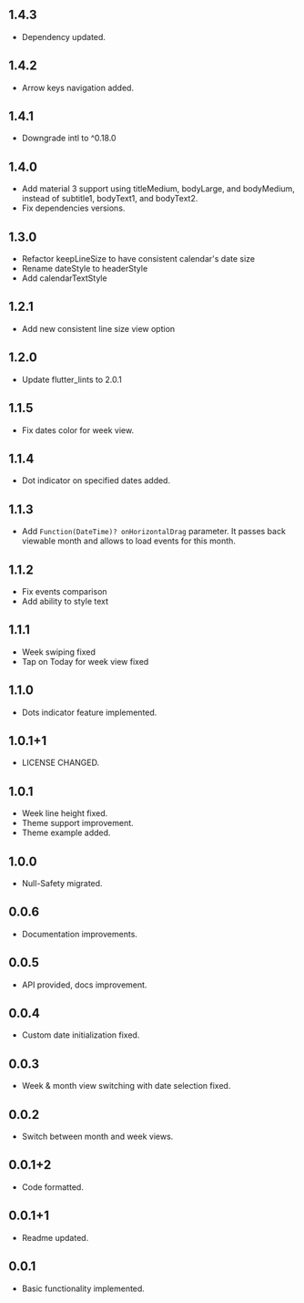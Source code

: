 ## 1.4.3

* Dependency updated.

## 1.4.2

* Arrow keys navigation added.

## 1.4.1

* Downgrade intl to ^0.18.0

## 1.4.0

* Add material 3 support using titleMedium, bodyLarge, and bodyMedium, instead of subtitle1, bodyText1, and bodyText2.
* Fix dependencies versions.

## 1.3.0

* Refactor keepLineSize to have consistent calendar's date size
* Rename dateStyle to headerStyle
* Add calendarTextStyle
 
## 1.2.1

* Add new consistent line size view option

## 1.2.0

* Update flutter_lints to 2.0.1

## 1.1.5

* Fix dates color for week view.

## 1.1.4

* Dot indicator on specified dates added.

## 1.1.3

* Add `Function(DateTime)? onHorizontalDrag` parameter. It passes back viewable month and allows to load events for this month.

## 1.1.2

* Fix events comparison
* Add ability to style text

## 1.1.1

* Week swiping fixed
* Tap on Today for week view fixed

## 1.1.0

* Dots indicator feature implemented.

## 1.0.1+1

* LICENSE CHANGED.

## 1.0.1

* Week line height fixed.
* Theme support improvement.
* Theme example added.

## 1.0.0

* Null-Safety migrated.

## 0.0.6

* Documentation improvements.

## 0.0.5

* API provided, docs improvement.

## 0.0.4

* Custom date initialization fixed.

## 0.0.3

* Week & month view switching with date selection fixed.

## 0.0.2

* Switch between month and week views.

## 0.0.1+2

* Code formatted.

## 0.0.1+1

* Readme updated.

## 0.0.1

* Basic functionality implemented.
